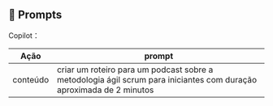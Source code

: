 ## 🧠 Prompts


Copilot：

|   Ação   | prompt                                                                                                                                                                                                                                                                         |
| :------: | ------------------------------------------------------------------------------------------------------------------------------------------------------------------------------------------------------------------------------------------------------------------------------ |
| conteúdo | criar um roteiro para um podcast sobre a metodologia ágil scrum para iniciantes com duração aproximada de 2 minutos
